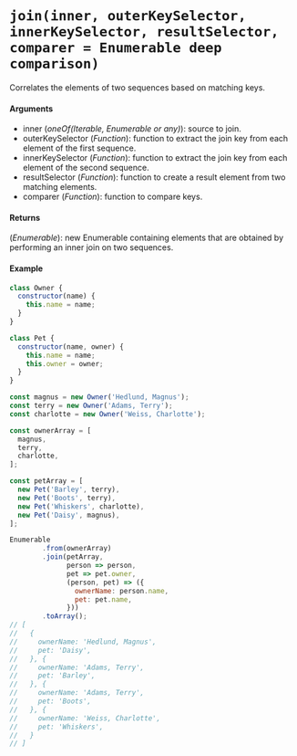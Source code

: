 # `join(inner, outerKeySelector, innerKeySelector, resultSelector, comparer = Enumerable deep comparison)`

Correlates the elements of two sequences based on matching keys.

#### Arguments

- inner (*oneOf(Iterable, Enumerable or any)*): source to join.
- outerKeySelector (*Function*): function to extract the join key from each element of the first sequence.
- innerKeySelector (*Function*): function to extract the join key from each element of the second sequence.
- resultSelector (*Function*): function to create a result element from two matching elements.
- comparer (*Function*): function to compare keys.

#### Returns

(*Enumerable*): new Enumerable containing elements that are obtained by performing an inner join on two sequences.

#### Example

```js
class Owner {
  constructor(name) {
    this.name = name;
  }
}

class Pet {
  constructor(name, owner) {
    this.name = name;
    this.owner = owner;
  }
}

const magnus = new Owner('Hedlund, Magnus');
const terry = new Owner('Adams, Terry');
const charlotte = new Owner('Weiss, Charlotte');

const ownerArray = [
  magnus,
  terry,
  charlotte,
];

const petArray = [
  new Pet('Barley', terry),
  new Pet('Boots', terry),
  new Pet('Whiskers', charlotte),
  new Pet('Daisy', magnus),
];

Enumerable
        .from(ownerArray)
        .join(petArray,
              person => person,
              pet => pet.owner,
              (person, pet) => ({
                ownerName: person.name,
                pet: pet.name,
              }))
        .toArray();
// [
//   {
//     ownerName: 'Hedlund, Magnus',
//     pet: 'Daisy',
//   }, {
//     ownerName: 'Adams, Terry',
//     pet: 'Barley',
//   }, {
//     ownerName: 'Adams, Terry',
//     pet: 'Boots',
//   }, {
//     ownerName: 'Weiss, Charlotte',
//     pet: 'Whiskers',
//   }
// ]
```
